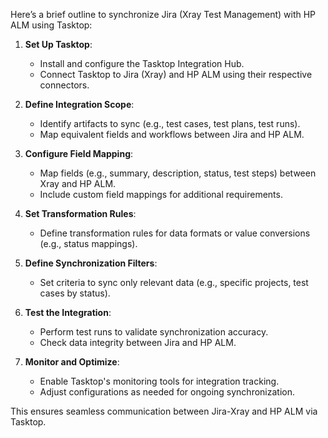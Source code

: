 
Here’s a brief outline to synchronize Jira (Xray Test Management) with HP ALM using Tasktop:

1. **Set Up Tasktop**:
   - Install and configure the Tasktop Integration Hub.
   - Connect Tasktop to Jira (Xray) and HP ALM using their respective connectors.

2. **Define Integration Scope**:
   - Identify artifacts to sync (e.g., test cases, test plans, test runs).
   - Map equivalent fields and workflows between Jira and HP ALM.

3. **Configure Field Mapping**:
   - Map fields (e.g., summary, description, status, test steps) between Xray and HP ALM.
   - Include custom field mappings for additional requirements.

4. **Set Transformation Rules**:
   - Define transformation rules for data formats or value conversions (e.g., status mappings).

5. **Define Synchronization Filters**:
   - Set criteria to sync only relevant data (e.g., specific projects, test cases by status).

6. **Test the Integration**:
   - Perform test runs to validate synchronization accuracy.
   - Check data integrity between Jira and HP ALM.

7. **Monitor and Optimize**:
   - Enable Tasktop's monitoring tools for integration tracking.
   - Adjust configurations as needed for ongoing synchronization.

This ensures seamless communication between Jira-Xray and HP ALM via Tasktop.
